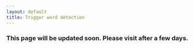 ```yaml
---
layout: default
title: Trigger word detection
---
```


### This page will be updated soon. Please visit after a few days.